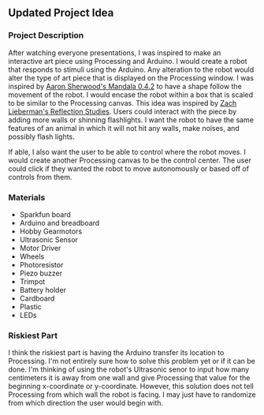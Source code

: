 ## Updated Project Idea

### Project Description

After watching everyone presentations, I was inspired to make an interactive art piece using Processing and Arduino. I would create a robot that responds to stimuli using the Arduino. Any alteration to the robot would alter the type of art piece that is displayed on the Processing window. I was inspired by [Aaron Sherwood's Mandala 0.4.2](http://aaron-sherwood.com/works/mandala/) to have a shape follow the movement of the robot. I would encase the robot within a box that is scaled to be similar to the Processing canvas. This idea was inspired by [Zach Lieberman's Reflection Studies](https://www.instagram.com/p/BK_RCqihXxv/). Users could interact with the piece by adding more walls or shinning flashlights. I want the robot to have the same features of an animal in which it will not hit any walls, make noises, and possibly flash lights. 

If able, I also want the user to be able to control where the robot moves. I would create another Processing canvas to be the control center. The user could click if they wanted the robot to move autonomously or based off of controls from them.

### Materials

* Sparkfun board
* Arduino and breadboard
* Hobby Gearmotors
* Ultrasonic Sensor
* Motor Driver
* Wheels
* Photoresistor
* Piezo buzzer
* Trimpot
* Battery holder
* Cardboard
* Plastic
* LEDs

### Riskiest Part

I think the riskiest part is having the Arduino transfer its location to Processing. I'm not entirely sure how to solve this problem yet or if it can be done. I'm thinking of using the robot's Ultrasonic senor to input how many centimeters it is away from one wall and give Processing that value for the beginning x-coordinate or y-coordinate. However, this solution does not tell Processing from which wall the robot is facing. I may just have to randomize from which direction the user would begin with. 
